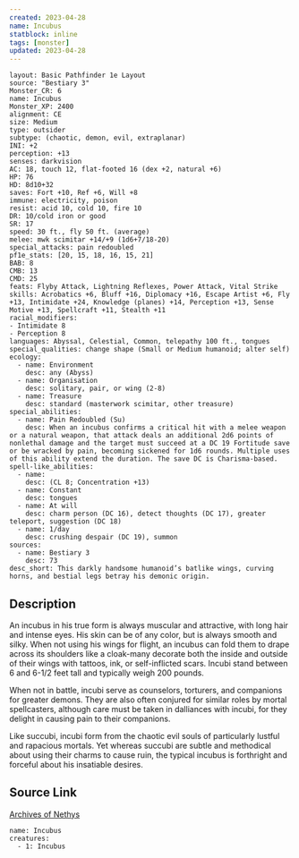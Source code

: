 ```yaml
---
created: 2023-04-28
name: Incubus
statblock: inline
tags: [monster]
updated: 2023-04-28
---
```

```statblock
layout: Basic Pathfinder 1e Layout
source: "Bestiary 3"
Monster_CR: 6
name: Incubus
Monster_XP: 2400
alignment: CE
size: Medium
type: outsider
subtype: (chaotic, demon, evil, extraplanar)
INI: +2
perception: +13
senses: darkvision
AC: 18, touch 12, flat-footed 16 (dex +2, natural +6)
HP: 76
HD: 8d10+32
saves: Fort +10, Ref +6, Will +8
immune: electricity, poison
resist: acid 10, cold 10, fire 10
DR: 10/cold iron or good
SR: 17
speed: 30 ft., fly 50 ft. (average)
melee: mwk scimitar +14/+9 (1d6+7/18-20)
special_attacks: pain redoubled
pf1e_stats: [20, 15, 18, 16, 15, 21]
BAB: 8
CMB: 13
CMD: 25
feats: Flyby Attack, Lightning Reflexes, Power Attack, Vital Strike
skills: Acrobatics +6, Bluff +16, Diplomacy +16, Escape Artist +6, Fly +13, Intimidate +24, Knowledge (planes) +14, Perception +13, Sense Motive +13, Spellcraft +11, Stealth +11
racial_modifiers:
- Intimidate 8
- Perception 8
languages: Abyssal, Celestial, Common, telepathy 100 ft., tongues
special_qualities: change shape (Small or Medium humanoid; alter self)
ecology:
  - name: Environment
    desc: any (Abyss)
  - name: Organisation
    desc: solitary, pair, or wing (2-8)
  - name: Treasure
    desc: standard (masterwork scimitar, other treasure)
special_abilities:
  - name: Pain Redoubled (Su)
    desc: When an incubus confirms a critical hit with a melee weapon or a natural weapon, that attack deals an additional 2d6 points of nonlethal damage and the target must succeed at a DC 19 Fortitude save or be wracked by pain, becoming sickened for 1d6 rounds. Multiple uses of this ability extend the duration. The save DC is Charisma-based.
spell-like_abilities:
  - name:
    desc: (CL 8; Concentration +13)
  - name: Constant
    desc: tongues
  - name: At will
    desc: charm person (DC 16), detect thoughts (DC 17), greater teleport, suggestion (DC 18)
  - name: 1/day
    desc: crushing despair (DC 19), summon
sources:
  - name: Bestiary 3
    desc: 73
desc_short: This darkly handsome humanoid’s batlike wings, curving horns, and bestial legs betray his demonic origin.
```
## Description
An incubus in his true form is always muscular and attractive, with long hair and intense eyes. His skin can be of any color, but is always smooth and silky. When not using his wings for flight, an incubus can fold them to drape across its shoulders like a cloak-many decorate both the inside and outside of their wings with tattoos, ink, or self-inflicted scars. Incubi stand between 6 and 6-1/2 feet tall and typically weigh 200 pounds.

When not in battle, incubi serve as counselors, torturers, and companions for greater demons. They are also often conjured for similar roles by mortal spellcasters, although care must be taken in dalliances with incubi, for they delight in causing pain to their companions.

Like succubi, incubi form from the chaotic evil souls of particularly lustful and rapacious mortals. Yet whereas succubi are subtle and methodical about using their charms to cause ruin, the typical incubus is forthright and forceful about his insatiable desires.
## Source Link
[Archives of Nethys](https://aonprd.com/MonsterDisplay.aspx?ItemName=Incubus)
```encounter-table
name: Incubus
creatures:
  - 1: Incubus
```
